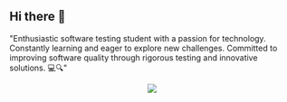 ## Hi there 👋
"Enthusiastic software testing student with a passion for technology. Constantly learning and eager to explore new challenges. Committed to improving software quality through rigorous testing and innovative solutions. 💻🔍"
<p align="center">
  <a href="https://skillicons.dev">
    <img src="https://skillicons.dev/icons?i=git,github,java,idea" />
  </a>
</p>

<!--
**NiyaziPro/NiyaziPro** is a ✨ _special_ ✨ repository because its `README.md` (this file) appears on your GitHub profile.

Here are some ideas to get you started:

- 🔭 I’m currently working on ...
- 🌱 I’m currently learning ...
- 👯 I’m looking to collaborate on ...
- 🤔 I’m looking for help with ...
- 💬 Ask me about ...
- 📫 How to reach me: ...
- 😄 Pronouns: ...
- ⚡ Fun fact: ...
-->
